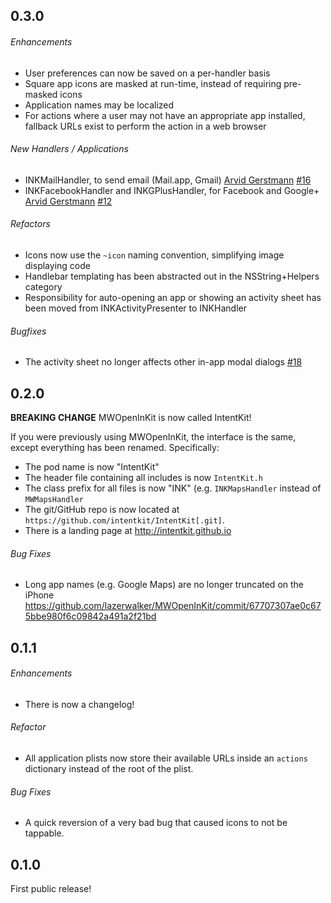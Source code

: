 ## 0.3.0

###### Enhancements

* User preferences can now be saved on a per-handler basis
* Square app icons are masked at run-time, instead of requiring pre-masked icons
* Application names may be localized
* For actions where a user may not have an appropriate app installed, fallback
  URLs exist to perform the action in a web browser

###### New Handlers / Applications
* INKMailHandler, to send email (Mail.app, Gmail)
  [Arvid Gerstmann](https://github.com/Leandros) [#16](https://github.com/intentkit/IntentKit/pull/16)
* INKFacebookHandler and INKGPlusHandler, for Facebook and Google+
  [Arvid Gerstmann](https://github.com/Leandros) [#12](https://github.com/intentkit/IntentKit/pull/12)

###### Refactors
* Icons now use the `~icon` naming convention, simplifying image displaying code
* Handlebar templating has been abstracted out in the NSString+Helpers category
* Responsibility for auto-opening an app or showing an activity sheet has been
  moved from INKActivityPresenter to INKHandler

###### Bugfixes
* The activity sheet no longer affects other in-app modal dialogs
  [#18](https://github.com/intentkit/IntentKit/issues/18)

## 0.2.0

**BREAKING CHANGE** MWOpenInKit is now called IntentKit!

If you were previously using MWOpenInKit, the interface is the same, except
everything has been renamed. Specifically:

* The pod name is now "IntentKit"
* The header file containing all includes is now `IntentKit.h`
* The class prefix for all files is now "INK" (e.g. `INKMapsHandler` instead of
  `MWMapsHandler`
* The git/GitHub repo is now located at `https://github.com/intentkit/IntentKit[.git]`.
* There is a landing page at http://intentkit.github.io

###### Bug Fixes

* Long app names (e.g. Google Maps) are no longer truncated on the iPhone
  https://github.com/lazerwalker/MWOpenInKit/commit/67707307ae0c675bbe980f6c09842a491a2f21bd


## 0.1.1

###### Enhancements

* There is now a changelog!

###### Refactor

* All application plists now store their available URLs inside an `actions`
  dictionary instead of the root of the plist.

###### Bug Fixes

* A quick reversion of a very bad bug that caused icons to not be tappable.


## 0.1.0

First public release!
